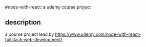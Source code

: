 #node-with-react: a udemy course project

## description
a course project lead by https://www.udemy.com/node-with-react-fullstack-web-development/
